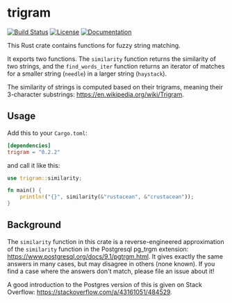 # trigram

[![Build Status](https://travis-ci.org/ijt/trigram.svg?branch=master)](https://travis-ci.org/ijt/trigram)
[![License](https://img.shields.io/badge/license-Apache-blue.svg)](https://raw.githubusercontent.com/ijt/trigram/master/LICENSE)
[![Documentation](https://docs.rs/trigram/badge.svg)](https://docs.rs/trigram)

This Rust crate contains functions for fuzzy string matching.

It exports two functions. The `similarity` function returns the similarity of
two strings, and the `find_words_iter` function returns an iterator of matches
for a smaller string (`needle`) in a larger string (`haystack`).

The similarity of strings is computed based on their trigrams, meaning their
3-character substrings: https://en.wikipedia.org/wiki/Trigram.

## Usage

Add this to your `Cargo.toml`:

```toml
[dependencies]
trigram = "0.2.2"
```

and call it like this:

```rust
use trigram::similarity;

fn main() {
	println!("{}", similarity(&"rustacean", &"crustacean"));
}
```

## Background
The `similarity` function in this crate is a reverse-engineered approximation
of the `similarity` function in the Postgresql pg\_trgm extension:
https://www.postgresql.org/docs/9.1/pgtrgm.html. It gives exactly the same
answers in many cases, but may disagree in others (none known). If you find a
case where the answers don't match, please file an issue about it!

A good introduction to the Postgres version of this is given on Stack Overflow:
https://stackoverflow.com/a/43161051/484529.
